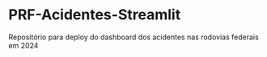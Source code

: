 # PRF-Acidentes-Streamlit
Repositório para deploy do dashboard dos acidentes nas rodovias federais em 2024
